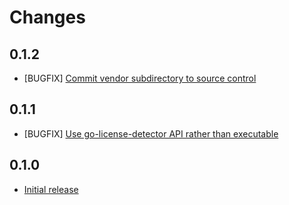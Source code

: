# Changes

## 0.1.2
- [BUGFIX] [Commit vendor subdirectory to source control](https://github.com/sky-uk/licence-compliance-checker/pull/11)

## 0.1.1
- [BUGFIX] [Use go-license-detector API rather than executable](https://github.com/sky-uk/licence-compliance-checker/pull/5)

## 0.1.0
- [Initial release](https://github.com/sky-uk/licence-compliance-checker/pull/1)
  